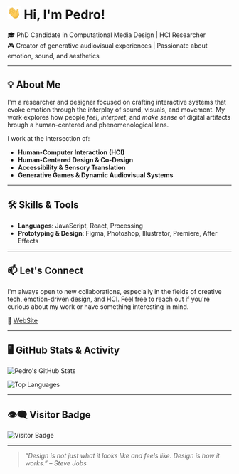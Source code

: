 # <img src="https://raw.githubusercontent.com/ABSphreak/ABSphreak/master/gifs/Hi.gif" width="30px" alt="Hi!" /> Hi, I'm Pedro!

🎓 PhD Candidate in Computational Media Design | HCI Researcher  
🎮 Creator of generative audiovisual experiences | Passionate about emotion, sound, and aesthetics

---

## 💡 About Me

I'm a researcher and designer focused on crafting interactive systems that evoke emotion through the interplay of sound, visuals, and movement. My work explores how people *feel*, *interpret*, and *make sense* of digital artifacts hrough a human-centered and phenomenological lens.

I work at the intersection of:

- **Human-Computer Interaction (HCI)**  
- **Human-Centered Design & Co-Design**  
- **Accessibility & Sensory Translation**  
- **Generative Games & Dynamic Audiovisual Systems**  

---

## 🛠️ Skills & Tools

- **Languages**: JavaScript, React, Processing
- **Prototyping & Design**: Figma, Photoshop, Illustrator, Premiere, After Effects

---

## 📫 Let's Connect

I'm always open to new collaborations, especially in the fields of creative tech, emotion-driven design, and HCI. Feel free to reach out if you're curious about my work or have something interesting in mind.

🔗 [WebSite](https://www.garruco.pt) 

---

## 🖥️ GitHub Stats & Activity

![Pedro's GitHub Stats](https://github-readme-stats-taupe-theta-35.vercel.app/api?username=garruco&show_icons=true&theme=dark&hide_title=true&hide=stars,contribs)

![Top Languages](https://github-readme-stats-taupe-theta-35.vercel.app/api/top-langs/?username=garruco&layout=compact&theme=dark)

---

## 👁️‍🗨️ Visitor Badge

![Visitor Badge](https://komarev.com/ghpvc/?username=garuco&label=visits&color=blue&style=flat)

---

> _“Design is not just what it looks like and feels like. Design is how it works.” – Steve Jobs_
